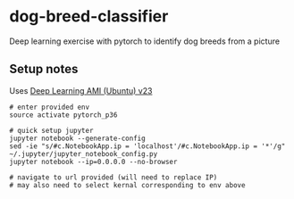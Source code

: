 # dog-breed-classifier
Deep learning exercise with pytorch to identify dog breeds from a picture


## Setup notes
Uses [Deep Learning AMI (Ubuntu) v23](https://aws.amazon.com/marketplace/pp/B077GCH38C) 

```
# enter provided env
source activate pytorch_p36

# quick setup jupyter
jupyter notebook --generate-config
sed -ie "s/#c.NotebookApp.ip = 'localhost'/#c.NotebookApp.ip = '*'/g" ~/.jupyter/jupyter_notebook_config.py
jupyter notebook --ip=0.0.0.0 --no-browser

# navigate to url provided (will need to replace IP)
# may also need to select kernal corresponding to env above
```
